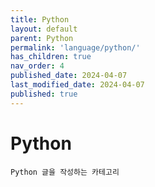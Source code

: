```yaml
---
title: Python
layout: default
parent: Python
permalink: 'language/python/'
has_children: true
nav_order: 4
published_date: 2024-04-07
last_modified_date: 2024-04-07
published: true
---
```


# Python

`Python 글을 작성하는 카테고리`
